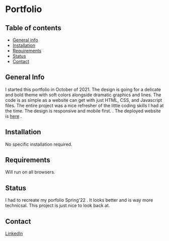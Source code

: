 # Portfolio

## Table of contents
* [General info](#general-info)
* [Installation](#installation)
* [Requirements](#requirements)
* [Status](#status)
* [Contact](#contact)

## General Info

I started this portfolio in October of 2021. The design is going for a delicate and bold theme with soft colors alongside dramatic graphics and lines. The code is as simple as a website can get with just HTML, CSS, and Javascript files. The entire project was a nice refresher of the little coding skills I had at the time. The design is responsive and mobile first. .
The deployed website is [here]( https://portfolio-three-sandy-75.vercel.app/) . 

## Installation

No specific installation required.

## Requirements

Will run on all browsers.

## Status

I had to recreate my porfolio Spring'22 . It looks better and is way more technicsal. This project is just nice to look back at.

## Contact
[LinkedIn](www.linkedin.com/in/dhaedream)

